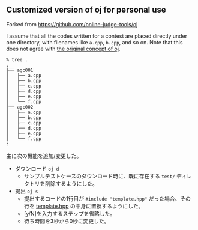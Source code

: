 ## Customized version of oj for personal use

Forked from https://github.com/online-judge-tools/oj

I assume that all the codes written for a contest are placed directly under one directory, with filenames like `a.cpp`, `b.cpp`, and so on.
Note that this does not agree with [the original concept of oj](https://github.com/online-judge-tools/oj/blob/master/DESIGN.md#detailed-design).
```
% tree .
.
├── agc001
│   ├── a.cpp
│   ├── b.cpp
│   ├── c.cpp
│   ├── d.cpp
│   ├── e.cpp
│   └── f.cpp
├── agc002
│   ├── a.cpp
│   ├── b.cpp
│   ├── c.cpp
│   ├── d.cpp
│   ├── e.cpp
│   └── f.cpp
:
```

主に次の機能を追加/変更した。

- ダウンロード `oj d`
  - サンプルテストケースのダウンロード時に、既に存在する `test/` ディレクトリを削除するようにした。
- 提出 `oj s`
  - 提出するコードの1行目が `#include "template.hpp"` だった場合、その行を [template.hpp](https://github.com/fura2/competitive-programming-library/blob/main/library/template/template.hpp) の中身に置換するようにした。
  - [y/N]を入力するステップを省略した。
  - 待ち時間を3秒から0秒に変更した。

